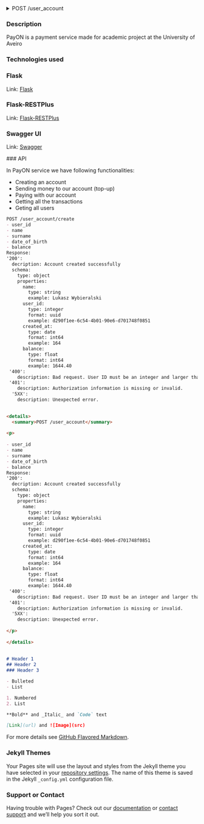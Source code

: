 
<details>
  <summary>POST /user_account</summary>
  
<p>
  
- user_id
- name
- surname
- date_of_birth
- balance
Response:
'200':
  decription: Account created successfully
  schema:
    type: object
    properties:
      name:
        type: string
        example: Lukasz Wybieralski
      user_id:
        type: integer
        format: uuid
        example: d290f1ee-6c54-4b01-90e6-d701748f0851
      created_at:
        type: date
        format: int64
        example: 164
      balance:
        type: float
        format: int64
        example: 1644.40
 '400':
    description: Bad request. User ID must be an integer and larger than 0.
 '401':
    description: Authorization information is missing or invalid.
  '5XX':
    description: Unexpected error.
  
</p>
  
</details>


### Description
PayON is a payment service made for academic project at the University of Aveiro

### Technologies used

### Flask
<p>Link: <a href="https://palletsprojects.com/p/flask/
" class="issue-link" title="This is a simple issue">Flask</a> </p>

### Flask-RESTPlus
<p>Link: <a href="https://flask-restplus.readthedocs.io/en/stable/
" class="issue-link" title="This is a simple issue">Flask-RESTPlus</a> </p>

### Swagger UI
<p>Link: <a href="https://swagger.io
" class="issue-link" title="This is a simple issue">Swagger</a> </p>
### API

In PayON service we have following functionalities:
- Creating an account
- Sending money to our account (top-up)
- Paying with our account
- Getting all the transactions
- Geting all users

```markdown
POST /user_account/create
- user_id
- name
- surname
- date_of_birth
- balance
Response:
'200':
  decription: Account created successfully
  schema:
    type: object
    properties:
      name:
        type: string
        example: Lukasz Wybieralski
      user_id:
        type: integer
        format: uuid
        example: d290f1ee-6c54-4b01-90e6-d701748f0851
      created_at:
        type: date
        format: int64
        example: 164
      balance:
        type: float
        format: int64
        example: 1644.40
 '400':
    description: Bad request. User ID must be an integer and larger than 0.
 '401':
    description: Authorization information is missing or invalid.
  '5XX':
    description: Unexpected error.
    

<details>
  <summary>POST /user_account</summary>
  
<p>
  
- user_id
- name
- surname
- date_of_birth
- balance
Response:
'200':
  decription: Account created successfully
  schema:
    type: object
    properties:
      name:
        type: string
        example: Lukasz Wybieralski
      user_id:
        type: integer
        format: uuid
        example: d290f1ee-6c54-4b01-90e6-d701748f0851
      created_at:
        type: date
        format: int64
        example: 164
      balance:
        type: float
        format: int64
        example: 1644.40
 '400':
    description: Bad request. User ID must be an integer and larger than 0.
 '401':
    description: Authorization information is missing or invalid.
  '5XX':
    description: Unexpected error.
  
</p>
  
</details>
    
    
# Header 1
## Header 2
### Header 3

- Bulleted
- List

1. Numbered
2. List

**Bold** and _Italic_ and `Code` text

[Link](url) and ![Image](src)
```

For more details see [GitHub Flavored Markdown](https://guides.github.com/features/mastering-markdown/).

### Jekyll Themes

Your Pages site will use the layout and styles from the Jekyll theme you have selected in your [repository settings](https://github.com/wybieralski/PayON/settings). The name of this theme is saved in the Jekyll `_config.yml` configuration file.

### Support or Contact

Having trouble with Pages? Check out our [documentation](https://help.github.com/categories/github-pages-basics/) or [contact support](https://github.com/contact) and we’ll help you sort it out.

